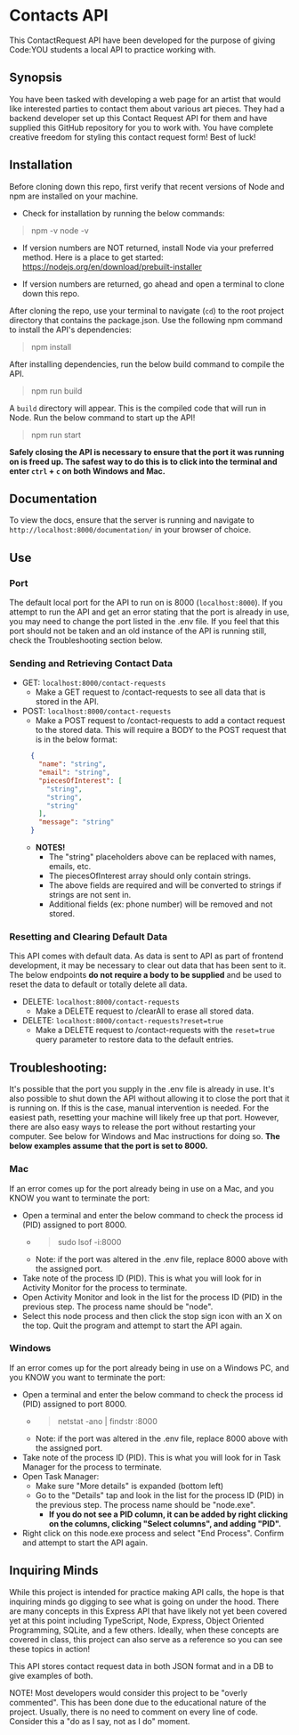 # Contacts API
This ContactRequest API have been developed for the purpose of giving Code:YOU students a local API to practice working with.

## Synopsis
You have been tasked with developing a web page for an artist that would like interested parties to contact them about various art pieces. They had a backend developer set up this Contact Request API for them and have supplied this GitHub repository for you to work with. You have complete creative freedom for styling this contact request form! Best of luck!

## Installation
Before cloning down this repo, first verify that recent versions of Node and npm are installed on your machine.
- Check for installation by running the below commands:
> npm -v
> node -v

- If version numbers are NOT returned, install Node via your preferred method. Here is a place to get started:
https://nodejs.org/en/download/prebuilt-installer

- If version numbers are returned, go ahead and open a terminal to clone down this repo.

After cloning the repo, use your terminal to navigate (`cd`) to the root project directory that contains the package.json. Use the following npm command to install the API's dependencies:
> npm install

After installing dependencies, run the below build command to compile the API.
> npm run build

A `build` directory will appear. This is the compiled code that will run in Node. Run the below command to start up the API!
> npm run start

**Safely closing the API is necessary to ensure that the port it was running on is freed up. The safest way to do this is to click into the terminal and enter `ctrl` + `c` on both Windows and Mac.**

## Documentation
To view the docs, ensure that the server is running and navigate to `http://localhost:8000/documentation/` in your browser of choice.

## Use
### Port
The default local port for the API to run on is 8000 (`localhost:8000`). If you attempt to run the API and get an error stating that the port is already in use, you may need to change the port listed in the .env file. If you feel that this port should not be taken and an old instance of the API is running still, check the Troubleshooting section below.

### Sending and Retrieving Contact Data
- GET: `localhost:8000/contact-requests`
  - Make a GET request to /contact-requests to see all data that is stored in the API.
- POST: `localhost:8000/contact-requests`
  - Make a POST request to /contact-requests to add a contact request to the stored data. This will require a BODY to the POST request that is in the below format:
  ```json
    {
      "name": "string",
      "email": "string",
      "piecesOfInterest": [
        "string",
        "string",
        "string"
      ],
      "message": "string"
    }
  ```
  - **NOTES!** 
    - The "string" placeholders above can be replaced with names, emails, etc.
    - The piecesOfInterest array should only contain strings. 
    - The above fields are required and will be converted to strings if strings are not sent in.
    - Additional fields (ex: phone number) will be removed and not stored.

### Resetting and Clearing Default Data
This API comes with default data. As data is sent to API as part of frontend development, it may be necessary to clear out data that has been sent to it. The below endpoints **do not require a body to be supplied** and be used to reset the data to default or totally delete all data.

- DELETE: `localhost:8000/contact-requests`
  - Make a DELETE request to /clearAll to erase all stored data.
- DELETE: `localhost:8000/contact-requests?reset=true`
  - Make a DELETE request to /contact-requests with the `reset=true` query parameter to restore data to the default entries.

## Troubleshooting:
It's possible that the port you supply in the .env file is already in use. It's also possible to shut down the API without allowing it to close the port that it is running on. If this is the case, manual intervention is needed. For the easiest path, resetting your machine will likely free up that port. However, there are also easy ways to release the port without restarting your computer. See below for Windows and Mac instructions for doing so. **The below examples assume that the port is set to 8000.**

### Mac
If an error comes up for the port already being in use on a Mac, and you KNOW you want to terminate the port:
- Open a terminal and enter the below command to check the process id (PID) assigned to port 8000.
  - > sudo lsof -i:8000
  - Note: if the port was altered in the .env file, replace 8000 above with the assigned port.
- Take note of the process ID (PID). This is what you will look for in Activity Monitor for the process to terminate.
- Open Activity Monitor and look in the list for the process ID (PID) in the previous step. The process name should be "node".
- Select this node process and then click the stop sign icon with an X on the top. Quit the program and attempt to start the API again.

### Windows
If an error comes up for the port already being in use on a Windows PC, and you KNOW you want to terminate the port:
- Open a terminal and enter the below command to check the process id (PID) assigned to port 8000.
  - > netstat -ano | findstr :8000
  - Note: if the port was altered in the .env file, replace 8000 above with the assigned port.
- Take note of the process ID (PID). This is what you will look for in Task Manager for the process to terminate.
- Open Task Manager:
  - Make sure "More details" is expanded (bottom left)
  - Go to the "Details" tap and look in the list for the process ID (PID) in the previous step. The process name should be "node.exe".
	- **If you do not see a PID column, it can be added by right clicking on the columns, clicking "Select columns", and adding "PID".**
- Right click on this node.exe process and select "End Process". Confirm and attempt to start the API again.

## Inquiring Minds
While this project is intended for practice making API calls, the hope is that inquiring minds go digging to see what is going on under the hood. There are many concepts in this Express API that have likely not yet been covered yet at this point including TypeScript, Node, Express, Object Oriented Programming, SQLite, and a few others. Ideally, when these concepts are covered in class, this project can also serve as a reference so you can see these topics in action!

This API stores contact request data in both JSON format and in a DB to give examples of both.

NOTE! Most developers would consider this project to be "overly commented". This has been done due to the educational nature of the project. Usually, there is no need to comment on every line of code. Consider this a "do as I say, not as I do" moment.
